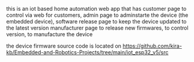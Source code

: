 this is an iot based home automation web app that has 
customer page to control via web for customers, 
admin page to adminstarte the device (the embedded device), 
software release page to keep the device updated to the latest version
manufacturer page to release new firmwares, to control version, to manufacture the device

the device firmware source code is located on https://github.com/kira-kb/Embedded-and-Robotics-Projects/tree/main/iot_esp32_v5/src
